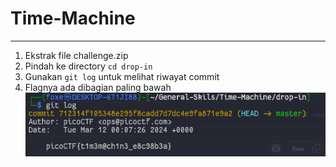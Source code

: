 # Time-Machine
---
1. Ekstrak file challenge.zip
2. Pindah ke directory `cd drop-in`
3. Gunakan `git log` untuk melihat riwayat commit
4. Flagnya ada dibagian paling bawah
![flag](./image.png)
